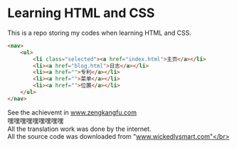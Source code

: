 # Learning HTML and CSS

This is a repo storing my codes when learning HTML and CSS.

```html
<nav>
    <ul>
        <li class="selected"><a href="index.html">主页</a></li>
        <li><a href="blog.html">日志</a></li>
        <li><a href="">专利</a></li>
        <li><a href="">菜单</a></li>
        <li><a href="">位置</a></li>
    </ul>
</nav>
```

See the achievemt in www.zengkangfu.com
<br>嘿嘿嘿嘿嘿嘿嘿嘿嘿</br>
All the translation work was done by the internet.
<br>All the source code was downloaded from "www.wickedlysmart.com"</br>
